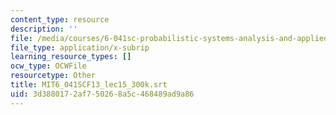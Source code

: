 ```yaml
---
content_type: resource
description: ''
file: /media/courses/6-041sc-probabilistic-systems-analysis-and-applied-probability-fall-2013/3d3880172af750268a5c468489ad9a86_MIT6_041SCF13_lec15_300k.vtt
file_type: application/x-subrip
learning_resource_types: []
ocw_type: OCWFile
resourcetype: Other
title: MIT6_041SCF13_lec15_300k.srt
uid: 3d388017-2af7-5026-8a5c-468489ad9a86
---
```

